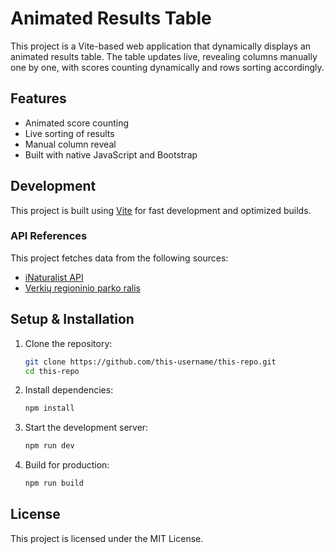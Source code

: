 # Animated Results Table

This project is a Vite-based web application that dynamically displays an animated results table. The table updates live, revealing columns manually one by one, with scores counting dynamically and rows sorting accordingly.

## Features
- Animated score counting
- Live sorting of results
- Manual column reveal
- Built with native JavaScript and Bootstrap

## Development
This project is built using [Vite](https://vitejs.dev/) for fast development and optimized builds.

### API References
This project fetches data from the following sources:
- [iNaturalist API](https://www.inaturalist.org/pages/api+reference#get-observations-project-id)
- [Verkių regioninio parko ralis](https://www.inaturalist.org/projects/verkiu-regioninio-parko-ralis)

## Setup & Installation
1. Clone the repository:
   ```sh
   git clone https://github.com/this-username/this-repo.git
   cd this-repo
   ```
2. Install dependencies:
   ```sh
   npm install
   ```
3. Start the development server:
   ```sh
   npm run dev
   ```
4. Build for production:
   ```sh
   npm run build
   ```

## License
This project is licensed under the MIT License.